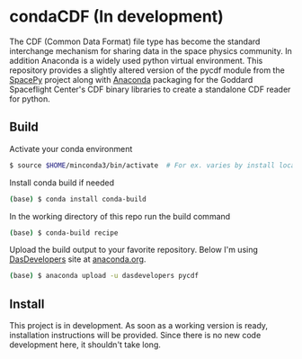 # condaCDF (In development)

The CDF (Common Data Format) file type has become the standard interchange
mechanism for sharing data in the space physics community.  In addition 
Anaconda is a widely used python virtual environment.  This repository provides
a slightly altered version of the pycdf module from the [SpacePy](https://github.com/spacepy/spacepy)
project along with [Anaconda](https://anaconda.org) packaging for the Goddard Spaceflight Center's CDF binary
libraries to create a standalone CDF reader for python.

## Build

Activate your conda environment

```bash
$ source $HOME/minconda3/bin/activate  # For ex. varies by install location
```

Install conda build if needed
```bash
(base) $ conda install conda-build
```

In the working directory of this repo run the build command
```bash
(base) $ conda-build recipe
```

Upload the build output to your favorite repository.  Below I'm using 
[DasDevelopers](https://anaconda.org/DasDevelopers) site at 
[anaconda.org](https://anaconda.org).
```bash
(base) $ anaconda upload -u dasdevelopers pycdf
```

## Install

This project is in development.  As soon as a working version is ready,
installation instructions will be provided.  Since there is no new code
development here, it shouldn't take long.






